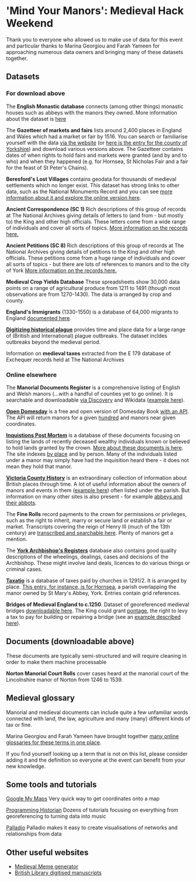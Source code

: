 # 'Mind Your Manors': Medieval Hack Weekend

Thank you to everyone who allowed us to make use of data for this event and particular thanks to Marina Georgiou and Farah Yameen for approaching numerous data owners and bringing many of these datasets together.

## Datasets

### For download above

The <strong>English Monastic database</strong> connects (among other things) monastic houses such as abbeys with the manors they owned. More information about the dataset is <a href="https://www.ucl.ac.uk/library/digital-collections/collections/monastic">here</a>

The <strong> Gazetteer of markets and fairs</a></strong> lists around 2,400 places in England and Wales which had a market or fair by 1516. You can search or familiarise yourself with the data <a href="https://archives.history.ac.uk/gazetteer/gazweb2.html">via the website</a> (or <a href="https://archives.history.ac.uk/gazetteer/gazweb2.html">here is the entry for the county of Yorkshire</a>) and download various versions above. The Gazetteer contains dates of when rights to hold fairs and markets were granted (and by and to who) and when they happened (e.g. for Hornsea, St Nicholas Fair and a fair for the feast of St Peter's Chains).

<strong>Beresford's Lost Villages</strong> contains geodata for thousands of medieval settlements which no longer exist. This dataset has strong links to other data, such as the National Monuments Record and you can see <a href="http://www.dmvhull.org/textpage.cfm?id=27">more information about it and explore the online version here</a>.

<strong> Ancient Correspondence (SC 1) </strong> Rich descriptions of this group of records at The National Archives giving details of letters to (and from - but mostly to) the King and other high officials. These letters come from a wide range of individuals and cover all sorts of topics. <a href="https://discovery.nationalarchives.gov.uk/details/r/C13526">More information on the records here.</a>

<strong> Ancient Petitions (SC 8) </strong> Rich descriptions of this group of records at The National Archives giving details of petitions to the King and other high officials. These petitions come from a huge range of individuals and cover all sorts of topics - but there are lots of references to manors and to the city of York <a href="https://discovery.nationalarchives.gov.uk/details/r/C13526">More information on the records here.</a>

<strong>Medieval Crop Yields Database</strong> These spreadsheets show 30,000 data points on a range of agricultural produce from 1211 to 1491 (though most observations are from 1270-1430). The data is arranged by crop and county.

<strong>England's Immigrants</strong> (1330-1550) is a database of 64,000 migrants to England <a href="https://www.englandsimmigrants.com/">documented here</a>.

<strong><a href="https://www.envidat.ch/dataset/digitizing-historical-plague">Digitizing historical plague</a></strong> provides time and place data for a large range of (British and International) plague outbreaks. The dataset incldes outbreaks beyond the medieval period.

Information on <strong>medieval taxes</strong> extracted from the E 179 database of Exchequer records held at The National Archives

### Online elsewhere

The <strong>Manorial Documents Register</strong> is a comprehensive listing of English and Welsh manors (...with a handful of counties yet to go online). It is searchable and downloadable <a href="https://discovery.nationalarchives.gov.uk/manor-search">via Discovery</a> and Wikidata (<a href="https://www.wikidata.org/wiki/Q105779874">example here</a>).

<strong><a href="https://opendomesday.org/">Open Domesday</a></strong> is a free and open version of Domesday Book <a href="https://www.opendomesday.org./api">with an API</a>. The API will return manors for a given <a href="https://en.wikipedia.org/wiki/Hundred_(county_division)">hundred</a> and manors near given coordinates.

<strong><a href="https://inquisitionspostmortem.ac.uk">Inquistions Post Mortem</a></strong> is a database of these documents focusing on listing the lands of recently deceased wealthy individuals known or believed to hold lands granted by the crown. <a href="https://www.nationalarchives.gov.uk/help-with-your-research/research-guides/inquisitions-post-mortem">More about these documents is here</a>. The site indexes <a href="https://inquisitionspostmortem.ac.uk/view/place/52650">by place</a> and by person. Many of the individuals listed under a manor may simply have had the inquisition heard there - it does not mean they hold that manor.

<strong><a href="https://www.british-history.ac.uk/search/series/vch">Victoria County History</a></strong> is an extraordinary collection of information about British places through time. A lot of useful information about the owners of manors and events in them (<a href="https://wwww.british-history.ac.uk/vch/warks/vol4/pp126-131">example here</a>) often listed under the parish. But information on many other sites is also present - for example <a href="https://www.british-history.ac.uk/vch/yorks/vol3/pp107-112">abbeys and their abbots</a>.

The <strong>Fine Rolls</strong> record payments to the crown for permissions or privileges, such as the right to inherit, marry or secure land or establish a fair or market. Transcripts covering the reign of Henry III (much of the 13th century) are <a href="https://finerollshenry3.org.uk/home.html">transcribed and searchable here</a>. Plenty of manors get a mention.

The <strong><a href="https://archbishopsregisters.york.ac.uk/home_page/index">York Archbishop's Registers</a></strong> database also contains good quality descriptions of the wheelings, dealings, cases and decisions of the Archbishop. These might involve land deals, licences to do various things or criminal cases.

<strong><a href="https://www.dhi.ac.uk/taxatio/forms">Taxatio</a></strong> is a database of taxes paid by churches in 1291/2. It is arranged by place. <a href="https://www.dhi.ac.uk/taxatio/benkey?benkey=YK.ER.HL.27">This entry, for instance, is for Hornsea</a>, a parish overlapping the manor owned by St Mary's Abbey, York. Entries contain grid references.

<strong>Bridges of Medieval England to c.1250</strong>. Dataset of georeferenced medieval bridges <a href="https://archaeologydataservice.ac.uk/archives/view/medbridges_lt_2019/downloads.cfm?archive=GIS">downloadable here</a>. The King could grant <a href="https://en.wikipedia.org/wiki/Pontage">pontage</a>, the right to levy a tax to pay for building or repairing a bridge (see an <a href="https://discovery.nationalarchives.gov.uk/details/r/C12217085">example described here</a>).
  
## Documents (downloadable above)

These documents are typically semi-structured and will require cleaning in order to make them machine processable

<strong>Norton Manorial Court Rolls</strong> cover cases heard at the manorial court of the Lincolnshire manor of Norton from 1246 to 1539.

## Medieval glossary

Manorial and medieval documents can include quite a few unfamiliar words connected with land, the law, agriculture and many (many) different kinds of tax or fine.

Marina Georgiou and Farah Yameen have brought together <a href="https://docs.google.com/spreadsheets/d/1lo3pZFdwqrZQ28yydLNOe7__xlUz6RlxO9KxvhB0NOY/edit?usp=sharing">many online glossaries for these terms in one place</a>.

If you find yourself looking up a term that is not on this list, please consider adding it and the definition so everyone at the event can benefit from your new knowledge.

## Some tools and tutorials

<a href="https://www.google.co.uk/maps/about/mymaps/">Google My Maps</a>
Very quick way to get coordinates onto a map

<a href="https://programminghistorian.org/en/lessons/">Programming Historian</a>
Dozens of tutorials focusing on everything from georeferencing to turning data into music

<a href="https://hdlab.stanford.edu/palladio/">Palladio</a>
Palladio makes it easy to create visualisations of networks and relationships from data

## Other useful websites

- <a href="https://www.medievalmemes.org/">Medieval Meme generator</a>
- <a href="https://www.bl.uk/manuscripts/">British Library digitised manuscripts</a>
